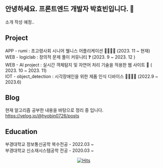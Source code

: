 ## 안녕하세요. 프론트엔드 개발자 박효빈입니다. 👋
소개 작성 예정.. </br>
## Project
APP - rumi : 초고령사회 시니어 웰니스 어플리케이션 👴🏻👵🏻 (2023. 11 ~ 현재) </br>
WEB - logiclab :  창의적 문제 풀이 커뮤니티 ❓ (2023. 9 ~ 2023. 12 ) </br>
WEB - AI project : 실시간 객체탐지 및 자연어 처리 기술을 적용한 웹 사이트 🤔 ( 2023. 10 ~ 2023. 11) </br>
IOT - object_detection : 시각장애인을 위한 제품 인식 디바이스 🦮👩🏻‍🦯 (2022.9 ~ 2023.6) </br>

## Blog
현재 알고리즘 공부한 내용을 바탕으로 정리 중 입니다. </br>
https://velog.io/@hyobin0726/posts

## Education
부경대학교 정보통신공학 복수전공 - 2022.03 ~ </br>
부경대학교 신소재시스템공학 전공 - 2020.03 ~ </br>

  <div align=center>
	
  [![Hits](https://hits.seeyoufarm.com/api/count/incr/badge.svg?url=https%3A%2F%2Fgithub.com%2Fzzsza)](https://hits.seeyoufarm.com) 
	
  </div>
